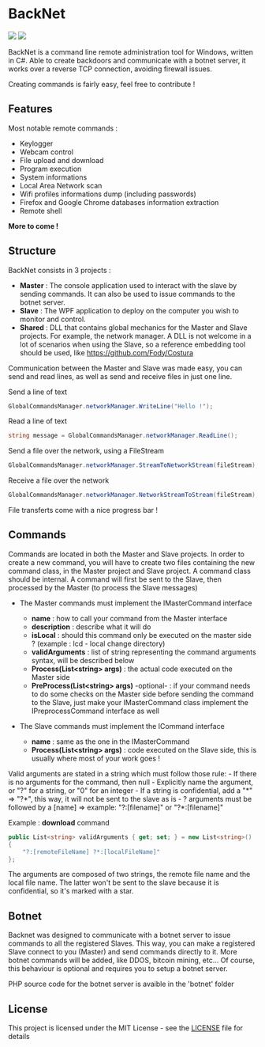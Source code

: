 # BackNet
<img src="https://ci.appveyor.com/api/projects/status/x9x4tirpwb1ce74d/branch/master?svg=true"> <a href="https://www.codefactor.io/repository/github/valsov/backnet"><img src="https://www.codefactor.io/repository/github/valsov/backnet/badge" /></a>

BackNet is a command line remote administration tool for Windows, written in C#.
Able to create backdoors and communicate with a botnet server, it works over a reverse TCP connection, avoiding firewall issues.

Creating commands is fairly easy, feel free to contribute !

## Features

Most notable remote commands :
- Keylogger
- Webcam control
- File upload and download
- Program execution
- System informations
- Local Area Network scan
- Wifi profiles informations dump (including passwords)
- Firefox and Google Chrome databases information extraction
- Remote shell

**More to come !**

## Structure

BackNet consists in 3 projects :
- **Master** : The console application used to interact with the slave by sending commands. It can also be used to issue commands to the botnet server.
- **Slave** : The WPF application to deploy on the computer you wish to monitor and control.
- **Shared** : DLL that contains global mechanics for the Master and Slave projects. For example, the network manager. A DLL is not welcome in a lot of scenarios when using the Slave, so a reference embedding tool should be used, like https://github.com/Fody/Costura

Communication between the Master and Slave was made easy, you can send and read lines, as well as send and receive files in just one line.

Send a line of text
```cs
GlobalCommandsManager.networkManager.WriteLine("Hello !");
```
Read a line of text
```cs
string message = GlobalCommandsManager.networkManager.ReadLine();
```

Send a file over the network, using a FileStream
```cs
GlobalCommandsManager.networkManager.StreamToNetworkStream(fileStream);
```
Receive a file over the network
```cs
GlobalCommandsManager.networkManager.NetworkStreamToStream(fileStream);
```


File transferts come with a nice progress bar !

## Commands

Commands are located in both the Master and Slave projects. In order to create a new command, you will have to create two files containing the new command class, in the Master project and Slave project. A command class should be internal.
A command will first be sent to the Slave, then processed by the Master (to process the Slave messages)

- The Master commands must implement the IMasterCommand interface
	- **name** : how to call your command from the Master interface
	- **description** : describe what it will do
	- **isLocal** : should this command only be executed on the master side ? (example : lcd - local change directory)
	- **validArguments** : list of string representing the command arguments syntax, will be described below
	- **Process(List\<string> args)** : the actual code executed on the Master side
	- **PreProcess(List\<string> args)** -optional- : if your command needs to do some checks on the Master side before sending the command to the Slave, just make your IMasterCommand class implement the IPreprocessCommand interface as well 

- The Slave commands must implement the ICommand interface
	- **name** : same as the one in the IMasterCommand
	- **Process(List\<string> args)** : code executed on the Slave side, this is usually where most of your work goes !

Valid arguments are stated in a string which must follow those rule:
	- If there is no arguments for the command, then null
    - Explicitly name the argument, or "?" for a string, or "0" for an integer
    - If a string is confidential, add a "\*" => "?\*", this way, it will not be sent to the slave as is
    - ? arguments must be followed by a [name] => example: "?:[filename]" or "?\*:[filename]"

Example : **download** command
```cs
public List<string> validArguments { get; set; } = new List<string>()
{
    "?:[remoteFileName] ?*:[localFileName]"
};
```
The arguments are composed of two strings, the remote file name and the local file name. The latter won't be sent to the slave because it is confidential, so it's marked with a star.

## Botnet

Backnet was designed to communicate with a botnet server to issue commands to all the registered Slaves. This way, you can make a registered Slave connect to you (Master) and send commands  directly to it.
More botnet commands will be added, like DDOS, bitcoin mining, etc...
Of course, this behaviour is optional and requires you to setup a botnet server.

PHP source code for the botnet server is avaible in the 'botnet' folder
<br>

## License

This project is licensed under the MIT License - see the [LICENSE](https://github.com/valsov/BackNet/blob/master/LICENSE) file for details
